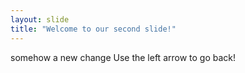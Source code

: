 ```yaml
---
layout: slide
title: "Welcome to our second slide!"
---
```

somehow a new change
Use the left arrow to go back!
